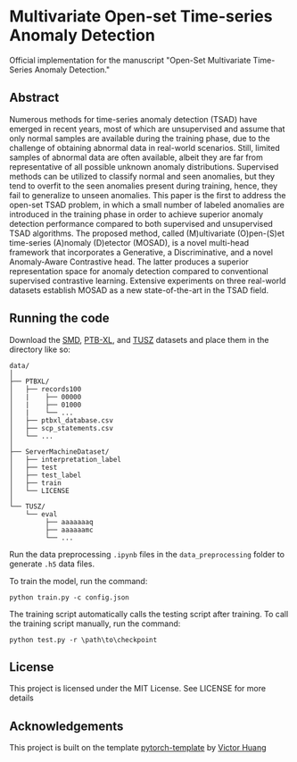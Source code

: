 # Multivariate Open-set Time-series Anomaly Detection
Official implementation for the manuscript "Open-Set Multivariate Time-Series Anomaly Detection."

<!-- @import "[TOC]" {cmd="toc" depthFrom=1 depthTo=6 orderedList=false} -->


## Abstract
Numerous methods for time-series anomaly detection (TSAD) have emerged in recent years, most of which are unsupervised and assume that only normal samples are available during the training phase, due to the challenge of obtaining abnormal data in real-world scenarios. Still, limited samples of abnormal data are often available, albeit they are far from representative of all possible unknown anomaly distributions. Supervised methods can be utilized to classify normal and seen anomalies, but they tend to overfit to the seen anomalies present during training, hence, they fail to generalize to unseen anomalies. This paper is the first to address the open-set TSAD problem, in which a small number of labeled anomalies are introduced in the training phase in order to achieve superior anomaly detection performance compared to both supervised and unsupervised TSAD algorithms. The proposed method, called (M)ultivariate (O)pen-(S)et time-series (A)nomaly (D)etector (MOSAD), is a novel multi-head framework that incorporates a Generative, a Discriminative, and a novel Anomaly-Aware Contrastive head. The latter produces a superior representation space for anomaly detection compared to conventional supervised contrastive learning. Extensive experiments on three real-world datasets establish MOSAD as a new state-of-the-art in the TSAD field.
## Running the code
Download the [SMD](https://github.com/NetManAIOps/OmniAnomaly), [PTB-XL](https://physionet.org/content/ptb-xl/1.0.3/), and [TUSZ](https://isip.piconepress.com/projects/tuh_eeg/html/downloads.shtml) datasets and place them in the directory like so:
  ```
  data/
  │
  ├── PTBXL/
  │   ├── records100
  │   |    ├── 00000
  │   |    ├── 01000
  │   |    └── ...
  │   ├── ptbxl_database.csv
  │   ├── scp_statements.csv  
  │   └── ...
  │
  ├── ServerMachineDataset/ 
  │   ├── interpretation_label
  │   ├── test
  │   ├── test_label
  │   ├── train
  │   └── LICENSE
  │
  └── TUSZ/
      └── eval
           ├── aaaaaaaq
           ├── aaaaaamc
           └── ...
  ```

Run the data preprocessing `.ipynb` files in the `data_preprocessing` folder to generate `.h5` data files.

To train the model, run the command:

  ```
  python train.py -c config.json
  ```

The training script automatically calls the testing script after training. To call the training script manually, run the command:

  ```
  python test.py -r \path\to\checkpoint
  ```

## License
This project is licensed under the MIT License. See  LICENSE for more details

## Acknowledgements
This project is built on the template [pytorch-template](https://github.com/victoresque/pytorch-template) by [Victor Huang](https://github.com/victoresque)